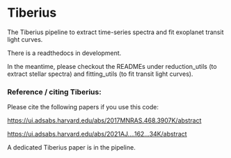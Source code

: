 # Tiberius
The Tiberius pipeline to extract time-series spectra and fit exoplanet transit light curves.

There is a readthedocs in development.

In the meantime, please checkout the READMEs under reduction_utils (to extract stellar spectra) and fitting_utils (to fit transit light curves).


### Reference / citing Tiberius:

Please cite the following papers if you use this code: <br>

https://ui.adsabs.harvard.edu/abs/2017MNRAS.468.3907K/abstract <br>

https://ui.adsabs.harvard.edu/abs/2021AJ....162...34K/abstract <br>

A dedicated Tiberius paper is in the pipeline.
